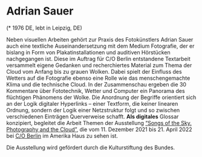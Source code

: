 # Adrian Sauer

(* 1976 DE, lebt in Leipzig, DE)

Neben visuellen Arbeiten gehört zur Praxis des Fotokünstlers Adrian Sauer auch eine textliche Auseinandersetzung mit dem Medium Fotografie, der er bislang in Form von Plakatinstallationen und auditiven Hörstücken nachgegangen ist. Diese im Auftrag für C/O Berlin entstandene Textarbeit versammelt eigene Gedanken und recherchiertes Material zum Thema der Cloud vom Anfang bis zu grauen Wolken. Dabei spielt der Einfluss des Wetters auf die Fotografie ebenso eine Rolle wie das menschengemachte Klima und die technische Cloud. In der Zusammenschau ergeben die 30 Kommentare über Fototechnik, Wetter und Computer ein Panorama des flüchtigen Phänomens der Wolke. Die Anordnung der Begriffe orientiert sich an der Logik digitaler Hyperlinks – einer Textform, die keiner linearen Ordnung, sondern der Logik einer Netzstruktur folgt und so zwischen verschiedenen Einträgen Querverweise schafft.   **Als digitales** Glossar konzipiert, begleitet die Arbeit Themen der Ausstellung [<u>“Songs of the Sky. Photography and the Cloud”</u>](https://co-berlin.org/en/program/exhibitions/songs-sky), die vom 11. Dezember 2021 bis 21. April 2022 bei [<u>C/O Berlin</u>](https://co-berlin.org/) im Amerika Haus zu sehen ist.

Die Ausstellung wird gefördert durch die Kulturstiftung des Bundes.